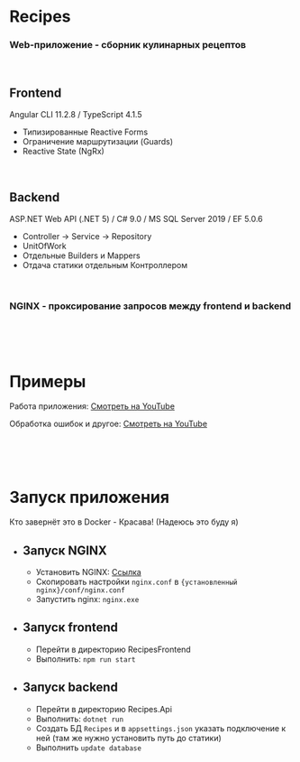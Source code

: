 # Recipes

### Web-приложение - сборник кулинарных рецептов

<br />

## Frontend
Angular CLI 11.2.8 / TypeScript 4.1.5

* Типизированные Reactive Forms
* Ограничение маршрутизации (Guards)
* Reactive State (NgRx) 
<br />

## Backend
ASP.NET Web API (.NET 5) / C# 9.0 / MS SQL Server 2019 / EF 5.0.6

* Controller -> Service -> Repository
* UnitOfWork
* Отдельные Builders и Mappers
* Отдача статики отдельным Контроллером
<br />

### NGINX - проксирование запросов между frontend и backend

<br />
<br />
<br />

# Примеры

Работа приложения: [Смотреть на YouTube](https://youtu.be/e33SQ_JwbFo)

Обработка ошибок и другое: [Смотреть на YouTube](https://youtu.be/M7GrGKqoFxs)

<br />
<br />
<br />

# Запуск приложения
Кто завернёт это в Docker - Красава! (Надеюсь это буду я)

- ## Запуск NGINX
    - Установить NGINX: [Ссылка](https://nginx.org/ru/download.html)
    - Скопировать настройки `nginx.conf` в `{установленный nginx}/conf/nginx.conf`
    - Запустить nginx: `nginx.exe`
    
- ## Запуск frontend
    - Перейти в директорию RecipesFrontend
    - Выполнить: `npm run start`

- ## Запуск backend
    - Перейти в директорию Recipes.Api
    - Выполнить: `dotnet run`
    - Создать БД `Recipes` и в `appsettings.json` указать подключение к ней (там же нужно установить путь до статики)
    - Выполнить `update database`
